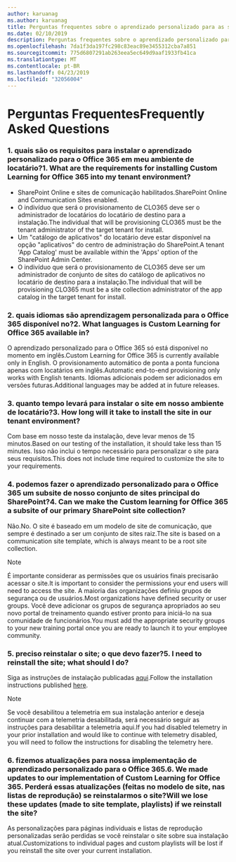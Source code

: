 ```yaml
---
author: karuanag
ms.author: karuanag
title: Perguntas frequentes sobre o aprendizado personalizado para as soluções do Office 365
ms.date: 02/10/2019
description: Perguntas frequentes sobre o aprendizado personalizado para o Office 365
ms.openlocfilehash: 7da1f3da197fc298c83eac89e3455312cba7a851
ms.sourcegitcommit: 775d6807291ab263eea5ec649d9aaf1933fb41ca
ms.translationtype: MT
ms.contentlocale: pt-BR
ms.lasthandoff: 04/23/2019
ms.locfileid: "32056004"
---
```

# <a name="frequently-asked-questions"></a><span data-ttu-id="8d05c-103">Perguntas Frequentes</span><span class="sxs-lookup"><span data-stu-id="8d05c-103">Frequently Asked Questions</span></span>

### <a name="1-what-are-the-requirements-for-installing-custom-learning-for-office-365-into-my-tenant-environment"></a><span data-ttu-id="8d05c-104">1. quais são os requisitos para instalar o aprendizado personalizado para o Office 365 em meu ambiente de locatário?</span><span class="sxs-lookup"><span data-stu-id="8d05c-104">1. What are the requirements for installing Custom Learning for Office 365 into my tenant environment?</span></span>

- <span data-ttu-id="8d05c-105">SharePoint Online e sites de comunicação habilitados.</span><span class="sxs-lookup"><span data-stu-id="8d05c-105">SharePoint Online and Communication Sites enabled.</span></span>
- <span data-ttu-id="8d05c-106">O indivíduo que será o provisionamento de CLO365 deve ser o administrador de locatários do locatário de destino para a instalação.</span><span class="sxs-lookup"><span data-stu-id="8d05c-106">The individual that will be provisioning CLO365 must be the tenant administrator of the target tenant for install.</span></span>
- <span data-ttu-id="8d05c-107">Um "catálogo de aplicativos" do locatário deve estar disponível na opção "aplicativos" do centro de administração do SharePoint.</span><span class="sxs-lookup"><span data-stu-id="8d05c-107">A tenant 'App Catalog' must be available within the 'Apps' option of the SharePoint Admin Center.</span></span>
- <span data-ttu-id="8d05c-108">O indivíduo que será o provisionamento de CLO365 deve ser um administrador de conjunto de sites do catálogo de aplicativos no locatário de destino para a instalação.</span><span class="sxs-lookup"><span data-stu-id="8d05c-108">The individual that will be provisioning CLO365 must be a site collection administrator of the app catalog in the target tenant for install.</span></span>

### <a name="2-what-languages-is-custom-learning-for-office-365-available-in"></a><span data-ttu-id="8d05c-109">2. quais idiomas são aprendizagem personalizada para o Office 365 disponível no?</span><span class="sxs-lookup"><span data-stu-id="8d05c-109">2. What languages is Custom Learning for Office 365 available in?</span></span>

<span data-ttu-id="8d05c-110">O aprendizado personalizado para o Office 365 só está disponível no momento em inglês.</span><span class="sxs-lookup"><span data-stu-id="8d05c-110">Custom Learning for Office 365 is currently available only in English.</span></span> <span data-ttu-id="8d05c-111">O provisionamento automático de ponta a ponta funciona apenas com locatários em inglês.</span><span class="sxs-lookup"><span data-stu-id="8d05c-111">Automatic end-to-end provisioning only works with English tenants.</span></span> <span data-ttu-id="8d05c-112">Idiomas adicionais podem ser adicionados em versões futuras.</span><span class="sxs-lookup"><span data-stu-id="8d05c-112">Additional languages may be added at in future releases.</span></span>

### <a name="3-how-long-will-it-take-to-install-the-site-in-our-tenant-environment"></a><span data-ttu-id="8d05c-113">3. quanto tempo levará para instalar o site em nosso ambiente de locatário?</span><span class="sxs-lookup"><span data-stu-id="8d05c-113">3. How long will it take to install the site in our tenant environment?</span></span>

<span data-ttu-id="8d05c-114">Com base em nosso teste da instalação, deve levar menos de 15 minutos.</span><span class="sxs-lookup"><span data-stu-id="8d05c-114">Based on our testing of the installation, it should take less than 15 minutes.</span></span> <span data-ttu-id="8d05c-115">Isso não inclui o tempo necessário para personalizar o site para seus requisitos.</span><span class="sxs-lookup"><span data-stu-id="8d05c-115">This does not include time required to customize the site to your requirements.</span></span>

### <a name="4-can-we-make-the-custom-learning-for-office-365-a-subsite-of-our-primary-sharepoint-site-collection"></a><span data-ttu-id="8d05c-116">4. podemos fazer o aprendizado personalizado para o Office 365 um subsite de nosso conjunto de sites principal do SharePoint?</span><span class="sxs-lookup"><span data-stu-id="8d05c-116">4. Can we make the Custom learning for Office 365 a subsite of our primary SharePoint site collection?</span></span>

<span data-ttu-id="8d05c-117">Não.</span><span class="sxs-lookup"><span data-stu-id="8d05c-117">No.</span></span> <span data-ttu-id="8d05c-118">O site é baseado em um modelo de site de comunicação, que sempre é destinado a ser um conjunto de sites raiz.</span><span class="sxs-lookup"><span data-stu-id="8d05c-118">The site is based on a communication site template, which is always meant to be a root site collection.</span></span>

> [!NOTE]
> <span data-ttu-id="8d05c-119">É importante considerar as permissões que os usuários finais precisarão acessar o site.</span><span class="sxs-lookup"><span data-stu-id="8d05c-119">It is important to consider the permissions your end users will need to access the site.</span></span> <span data-ttu-id="8d05c-120">A maioria das organizações definiu grupos de segurança ou de usuários.</span><span class="sxs-lookup"><span data-stu-id="8d05c-120">Most organizations have defined security or user groups.</span></span> <span data-ttu-id="8d05c-121">Você deve adicionar os grupos de segurança apropriados ao seu novo portal de treinamento quando estiver pronto para iniciá-lo na sua comunidade de funcionários.</span><span class="sxs-lookup"><span data-stu-id="8d05c-121">You must add the appropriate security groups to your new training portal once you are ready to launch it to your employee community.</span></span>

### <a name="5-i-need-to-reinstall-the-site-what-should-i-do"></a><span data-ttu-id="8d05c-122">5. preciso reinstalar o site; o que devo fazer?</span><span class="sxs-lookup"><span data-stu-id="8d05c-122">5. I need to reinstall the site; what should I do?</span></span>

<span data-ttu-id="8d05c-123">Siga as instruções de instalação publicadas [aqui](custom_provision.md).</span><span class="sxs-lookup"><span data-stu-id="8d05c-123">Follow the installation instructions published [here](custom_provision.md).</span></span>

> [!NOTE]
> <span data-ttu-id="8d05c-124">Se você desabilitou a telemetria em sua instalação anterior e deseja continuar com a telemetria desabilitada, será necessário seguir as instruções para desabilitar a telemetria aqui.</span><span class="sxs-lookup"><span data-stu-id="8d05c-124">If you had disabled telemetry in your prior installation and would like to continue with telemetry disabled, you will need to follow the instructions for disabling the telemetry here.</span></span>

### <a name="6-we-made-updates-to-our-implementation-of-custom-learning-for-office-365-will-we-lose-these-updates-made-to-site-template-playlists-if-we-reinstall-the-site"></a><span data-ttu-id="8d05c-125">6. fizemos atualizações para nossa implementação de aprendizado personalizado para o Office 365.</span><span class="sxs-lookup"><span data-stu-id="8d05c-125">6. We made updates to our implementation of Custom Learning for Office 365.</span></span> <span data-ttu-id="8d05c-126">Perderá essas atualizações (feitas no modelo de site, nas listas de reprodução) se reinstalarmos o site?</span><span class="sxs-lookup"><span data-stu-id="8d05c-126">Will we lose these updates (made to site template, playlists) if we reinstall the site?</span></span>

<span data-ttu-id="8d05c-127">As personalizações para páginas individuais e listas de reprodução personalizadas serão perdidas se você reinstalar o site sobre sua instalação atual.</span><span class="sxs-lookup"><span data-stu-id="8d05c-127">Customizations to individual pages and custom playlists will be lost if you reinstall the site over your current installation.</span></span>  